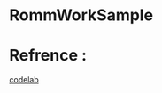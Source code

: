 # RommWorkSample

# Refrence : 
[codelab](https://developer.android.com/codelabs/android-room-with-a-view-kotlin?hl=fr_fr#0)
